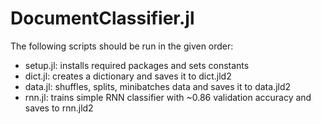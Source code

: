 # DocumentClassifier.jl

The following scripts should be run in the given order:

* setup.jl: installs required packages and sets constants
* dict.jl: creates a dictionary and saves it to dict.jld2
* data.jl: shuffles, splits, minibatches data and saves it to data.jld2
* rnn.jl: trains simple RNN classifier with ~0.86 validation accuracy and saves to rnn.jld2
